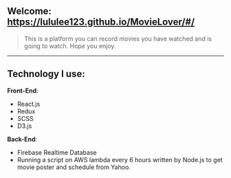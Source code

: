 ## Welcome: https://lululee123.github.io/MovieLover/#/

> This is a platform you can record movies you have watched and is going to watch.  Hope you enjoy.


--- 

## Technology I use:
  
  
  **Front-End**:
   
   * React.js
   * Redux
   * SCSS
   * D3.js
  
  
  **Back-End**:
    
   * Firebase Realtime Database
   * Running a script on AWS lambda every 6 hours written by Node.js to get movie poster and schedule from Yahoo.
